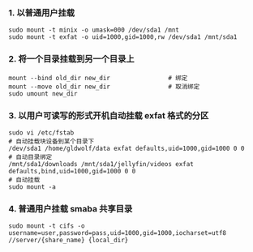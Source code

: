### 1. 以普通用户挂载

```shell
sudo mount -t minix -o umask=000 /dev/sda1 /mnt
sudo mount -t exfat -o uid=1000,gid=1000,rw /dev/sda1 /mnt/sda1
```

### 2. 将一个目录挂载到另一个目录上

```shell
mount --bind old_dir new_dir                # 绑定
mount --move old_dir new_dir                # 取消绑定
sudo umount new_dir
```

### 3. 以用户可读写的形式开机自动挂载 exfat 格式的分区
```shell
sudo vi /etc/fstab
# 自动挂载块设备到某个目录下
/dev/sda1 /home/gldwolf/data exfat defaults,uid=1000,gid=1000 0 0
# 自动目录绑定
/mnt/sda1/downloads /mnt/sda1/jellyfin/videos exfat defaults,bind,uid=1000,gid=1000 0 0
# 自动挂载
sudo mount -a
```

### 4. 普通用户挂载 smaba 共享目录

```shell
sudo mount -t cifs -o username=user,password=pass,uid=1000,gid=1000,iocharset=utf8 //server/{share_name} {local_dir}
```